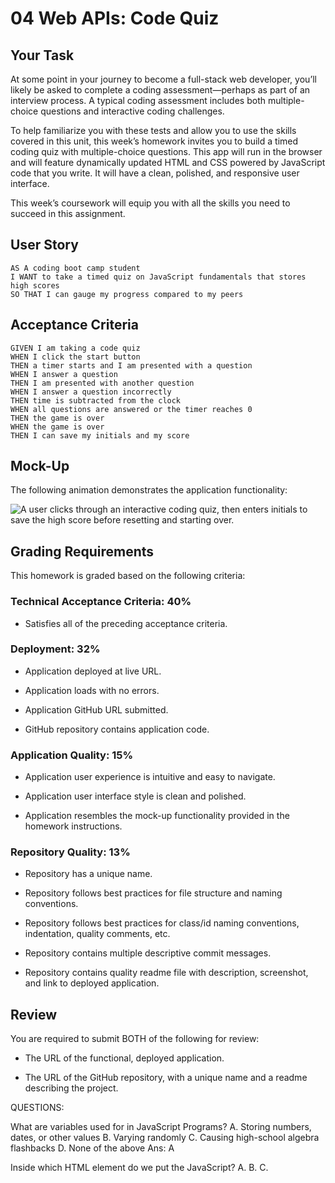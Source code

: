 # 04 Web APIs: Code Quiz

## Your Task

At some point in your journey to become a full-stack web developer, you’ll likely be asked to complete a coding assessment&mdash;perhaps as part of an interview process. A typical coding assessment includes both multiple-choice questions and interactive coding challenges.

To help familiarize you with these tests and allow you to use the skills covered in this unit, this week’s homework invites you to build a timed coding quiz with multiple-choice questions. This app will run in the browser and will feature dynamically updated HTML and CSS powered by JavaScript code that you write. It will have a clean, polished, and responsive user interface.

This week’s coursework will equip you with all the skills you need to succeed in this assignment.

## User Story

```
AS A coding boot camp student
I WANT to take a timed quiz on JavaScript fundamentals that stores high scores
SO THAT I can gauge my progress compared to my peers
```

## Acceptance Criteria

```
GIVEN I am taking a code quiz
WHEN I click the start button
THEN a timer starts and I am presented with a question
WHEN I answer a question
THEN I am presented with another question
WHEN I answer a question incorrectly
THEN time is subtracted from the clock
WHEN all questions are answered or the timer reaches 0
THEN the game is over
WHEN the game is over
THEN I can save my initials and my score
```

## Mock-Up

The following animation demonstrates the application functionality:

![A user clicks through an interactive coding quiz, then enters initials to save the high score before resetting and starting over.](./Assets/04-web-apis-homework-demo.gif)

## Grading Requirements

This homework is graded based on the following criteria:

### Technical Acceptance Criteria: 40%

- Satisfies all of the preceding acceptance criteria.

### Deployment: 32%

- Application deployed at live URL.

- Application loads with no errors.

- Application GitHub URL submitted.

- GitHub repository contains application code.

### Application Quality: 15%

- Application user experience is intuitive and easy to navigate.

- Application user interface style is clean and polished.

- Application resembles the mock-up functionality provided in the homework instructions.

### Repository Quality: 13%

- Repository has a unique name.

- Repository follows best practices for file structure and naming conventions.

- Repository follows best practices for class/id naming conventions, indentation, quality comments, etc.

- Repository contains multiple descriptive commit messages.

- Repository contains quality readme file with description, screenshot, and link to deployed application.

## Review

You are required to submit BOTH of the following for review:

- The URL of the functional, deployed application.

- The URL of the GitHub repository, with a unique name and a readme describing the project.

QUESTIONS:

What are variables used for in JavaScript Programs?
A. Storing numbers, dates, or other values
B. Varying randomly
C. Causing high-school algebra flashbacks
D. None of the above
Ans: A

Inside which HTML element do we put the JavaScript?
A. <js>
B. <scripting>
C. <script>
D. <javascript>
Ans: C

Which types of image maps can be used with JavaScript?
A. Server-side image maps
B. Client-side image maps
C. Server-side image maps and Client-side image maps
D. None of the above
Ans: B

Which of the following best describes JavaScript?
A. a low-level programming language.
B. a scripting language precompiled in the browser.
C. a compiled scripting language.
D. an object-oriented scripting language.
Ans: D

Using **\_\_\_** statement is how you test for a specific condition.
A. Select
B. If
C. Switch
D. For
Ans: B

What is mean by "this" keyword in javascript?
A. It refers current object
B. It referes previous object
C. It is variable which contains value
D. None of the above
Ans: A

---

© 2021 Trilogy Education Services, LLC, a 2U, Inc. brand. Confidential and Proprietary. All Rights Reserved.
